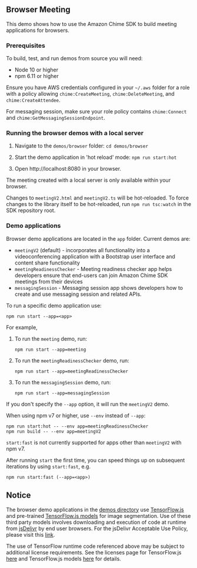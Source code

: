 ## Browser Meeting

This demo shows how to use the Amazon Chime SDK to build meeting applications for browsers.

### Prerequisites

To build, test, and run demos from source you will need:

* Node 10 or higher
* npm 6.11 or higher

Ensure you have AWS credentials configured in your `~/.aws` folder for a
role with a policy allowing `chime:CreateMeeting`, `chime:DeleteMeeting`, and
`chime:CreateAttendee`.

For messaging session, make sure your role policy contains `chime:Connect` and `chime:GetMessagingSessionEndpoint`.

### Running the browser demos with a local server

1. Navigate to the `demos/browser` folder: `cd demos/browser`

2. Start the demo application in 'hot reload' mode: `npm run start:hot`

3. Open http://localhost:8080 in your browser.

The meeting created with a local server is only available within your browser.

Changes to `meetingV2.html` and `meetingV2.ts` will be hot-reloaded. To force changes to the library itself to be hot-reloaded, run `npm run tsc:watch` in the SDK repository root.

### Demo applications

Browser demo applications are located in the `app` folder. Current demos are:

* `meetingV2` (default) - incorporates all functionality into a videoconferencing application with a Bootstrap user interface and content share functionality
* `meetingReadinessChecker` - Meeting readiness checker app helps developers ensure that end-users can join Amazon Chime SDK meetings from their devices
* `messagingSession` - Messaging session app shows developers how to create and use messaging session and related APIs.

To run a specific demo application use:

```
npm run start --app=<app>
```

For example,
1. To run the `meeting` demo, run:
    ```
    npm run start --app=meeting
    ```
2. To run the `meetingReadinessChecker` demo, run:
    ```
    npm run start --app=meetingReadinessChecker
    ```
3. To run the `messagingSession` demo, run:
    ```
    npm run start --app=messagingSession
    ```

If you don't specify the `--app` option, it will run the `meetingV2` demo.

When using npm v7 or higher, use `--env` instead of `--app`:

```
npm run start:hot -- --env app=meetingReadinessChecker
npm run build -- --env app=meetingV2
```

`start:fast` is not currently supported for apps other than `meetingV2` with npm v7.

After running `start` the first time, you can speed things up on subsequent iterations by using `start:fast`, e.g.

```
npm run start:fast (--app=<app>)
```

## Notice

The browser demo applications in the [demos directory](https://github.com/aws/amazon-chime-sdk-js/tree/master/demos) use [TensorFlow.js](https://github.com/tensorflow/tfjs) and pre-trained [TensorFlow.js models](https://github.com/tensorflow/tfjs-models) for image segmentation. Use of these third party models involves downloading and execution of code at runtime from [jsDelivr](https://www.jsdelivr.com/) by end user browsers. For the jsDelivr Acceptable Use Policy, please visit this [link](https://www.jsdelivr.com/terms/acceptable-use-policy-jsdelivr-net).

The use of TensorFlow runtime code referenced above may be subject to additional license requirements. See the licenses page for TensorFlow.js [here](https://github.com/tensorflow/tfjs/blob/master/LICENSE) and TensorFlow.js models [here](https://github.com/tensorflow/tfjs-models/blob/master/LICENSE) for details.